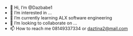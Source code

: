 - 👋 Hi, I’m @Dazbabe1
- 👀 I’m interested in ...
- 🌱 I’m currently learning ALX software engineering
- 💞️ I’m looking to collaborate on ...
- 📫 How to reach me 08149337334 or daztina2@mail.com

<!---
Dazbabe1/Dazbabe1 is a ✨ special ✨ repository because its `README.md` (this file) appears on your GitHub profile.
You can click the Preview link to take a look at your changes.
--->
